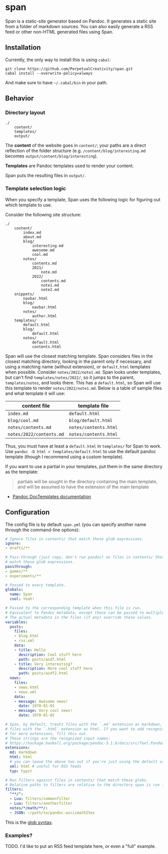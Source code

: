# span

Span is a static-site generator based on Pandoc. It generates a static site from a folder of markdown sources. You can also easily generate a RSS feed or other non-HTML generated files using Span.


## Installation

Currently, the only way to install this is using `cabal`:

```
git clone https://github.com/PerpetualCreativity/span.git
cabal install --overwrite-policy=always
```

And make sure to have `~/.cabal/bin` in your path.

## Behavior

### Directory layout

```
./
    content/
    templates/
    output/
```

The **content** of the website goes in `content/`; your paths are a direct reflection of the folder structure (e.g. `/content/blog/interesting.md ` becomes `output/content/blog/interesting`).

**Templates** are Pandoc templates used to render your content.

Span puts the resulting files in `output/`.

### Template selection logic

When you specify a template, Span uses the following logic for figuring out which template to use.

Consider the following site structure:

```
./
    content/
        index.md
        about.md
        blog/
            interesting.md
            awesome.md
            cool.md
        notes/
            contents.md
            2021/
                note.md
            2022/
                contents.md
                note1.md
                note2.md
    snippets/
        navbar.html
        blog/
            navbar.html
        notes/
            author.html
    templates/
        default.html
        blog/
            default.html
        notes/
            default.html
            contents.html
```

Span will use the closest matching template. Span considers files in the closest matching directory, looking in the parent only if necessary, and using a matching name (without extension), or `default.html` templates when possible. Consider `notes/2022/note1.md`. Span looks under templates, but can't find `templates/notes/2022/`, so it jumps to the parent, `templates/notes`, and looks there. This has a `default.html`, so Span will use this template to render `notes/2022/note1.md`. Below is a table of sample files and what template it will use:

| content file             | template file         |
|--------------------------|-----------------------|
| `index.md`               | `default.html`        |
| `blog/cool.md`           | `blog/default.html`   |
| `notes/contents.md`      | `notes/contents.html` |
| `notes/2022/contents.md` | `notes/contents.html` |

Thus, you must have at least a `default.html` in `templates/` for Span to work. Use `pandoc -D html > templates/default.html` to use the default pandoc template (though I recommend using a custom template).

If you want to use a partial in your templates, put them in the same directory as the template:

> partials will be sought in the directory containing the main template, and will be assumed to have the extension of the main template
- [Pandoc DocTemplates documentation](https://hackage.haskell.org/package/doctemplates-0.11/docs/Text-DocTemplates.html)

## Configuration

The config file is by default `span.yml` (you can specify another name through the command-line options):

```yml
# Ignore files in contents/ that match these glob expressions.
ignore:
- drafts/**

# Pass-through (just copy, don't run pandoc) on files in contents/ that
# match these glob expressions.
passthrough:
- games/**
- experiments/**

# Passed to every template.
globals:
  name: Span
  cool: Yeah!

# Passed to the corresponding template when this file is run.
# Equivalent to Pandoc metadata, except these can be passed to multiple files
# The actual metadata in the files (if any) override these values.
variables:
  posts:
    files:
    - blog.html
    - rss.xml
    data:
    - title: Hello
      description: Cool stuff here
      path: posts/asdf.html
    - title: Very interesting?
      description: More cool stuff here
      path: posts/asdf2.html
  news:
    files:
    - news.html
    - news.xml
    data:
    - message: Awesome news!
      date: 1970-01-01
    - message: Very cool news!
      date: 1970-01-02

# Span, by default, treats files with the `.md` extension as markdown, and
# files with the `.html` extension as html. If you want to add recognition
# for more extensions, fill this out.
# These strings are the recognized input names:
# https://hackage.haskell.org/package/pandoc-3.1.6/docs/src/Text.Pandoc.Readers.html#readers
extensions:
  md: markdown
  html: html
  # you can leave the above two out if you're just using the default values.
  xml: html # useful for RSS feeds
  typ: typst

# Run filters against files in contents/ that match these globs.
# Relative paths to filters are relative to the directory span is run in.
filters:
  "**/":
  - Lua: filters/commonfilter
  - Lua: filters/anotherfilter
  notes/*/math/**/:
  - JSON: ~/path/to/pandoc-asciimath2tex
```

This is the [glob syntax](https://hackage.haskell.org/package/Glob-0.10.2/docs/System-FilePath-Glob.html#v:compile).

### Examples?

TODO. I'd like to put an RSS feed template here, or even a "full" example.
